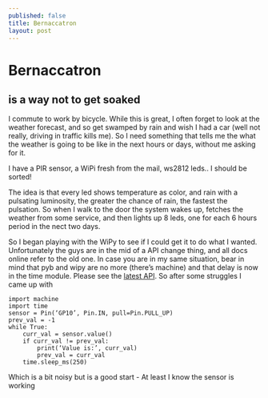 ```yaml
---
published: false
title: Bernaccatron
layout: post
---
```

# Bernaccatron

## is a way not to get soaked

I commute to work by bicycle. While this is great, I often forget to look at the weather forecast, and so get swamped by rain and wish I had a car (well not really, driving in traffic kills me). So I need something that
tells me the what the weather is going to be like in the next hours or days, without me asking for it.

I have a PIR sensor, a WiPi fresh from the mail, ws2812 leds.. I should be sorted!

The idea is that every led shows temperature as color, and rain with a pulsating luminosity, the greater the chance of rain, the fastest the pulsation. So when I walk to the door the system wakes up, fetches the weather from some service, and then lights up 8 leds, one for each 6 hours period in the nect two days.

So I began playing with the WiPy to see if I could get it to do what I wanted. Unfortunately the guys are in the mid of a API change thing, and all docs online refer to the old one. In case you are in my same situation, bear in mind that pyb and wipy are no more (there’s machine) and that delay is now in the time module. Please see the [latest API](http://micropython.org/resources/docs/en/latest/wipy/index.html).
So after some struggles I came up with

    import machine
    import time
    sensor = Pin(‘GP10’, Pin.IN, pull=Pin.PULL_UP)
    prev_val = -1
    while True:
        curr_val = sensor.value()
        if curr_val != prev_val: 
            print(‘Value is:’, curr_val)
            prev_val = curr_val
        time.sleep_ms(250)

Which is a bit noisy but is a good start - At least I know the sensor is working